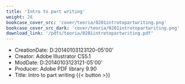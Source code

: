 ```yaml
---
title: 'Intro to part writing'
weight: 28
bookcase_cover_src: 'cover/teoria/0201introtopartwriting.png'
bookcase_cover_src_dark: 'cover/teoria/0201introtopartwriting.png'
download_link: '/pdfs/teoria/0201introtopartwriting.pdf'
---
```


- CreationDate: D:20140103123120-05'00'
- Creator: Adobe Illustrator CS5.1
- ModDate: D:20140103123121-05'00'
- Producer: Adobe PDF library 9.90
- Title: Intro to part writing
{{< button >}}
